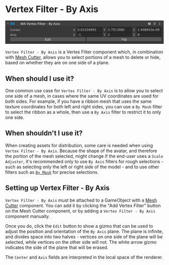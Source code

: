 ﻿# Vertex Filter - By Axis

![Vertex Filter - By Axis](by-axis.png)

`Vertex Filter - By Axis` is a Vertex Filter component which, in combination with [Mesh Cutter](./), allows you to
select portions of a mesh to delete or hide, based on whether they are on one side of a plane.

## When should I use it?

One common use case for `Vertex Filter - By Axis` is to allow you to select one side of a mesh, in cases where
the same UV coordinates are used for both sides. For example, if you have a ribbon mesh that uses the same texture
coordinates for both left and right sides, you can use a `By Mask` filter to select the ribbon as a whole, then
use a `By Axis` filter to restrict it to only one side.

## When shouldn't I use it?

When creating assets for distribution, some care is needed when using `Vertex Filter - By Axis`. Because the shape of
the avatar, and therefore the portion of the mesh selected, might change if the end-user uses a `Scale Adjuster`,
it's recommended only to use `By Axis` filters for rough selections - such as selecting only the left or right side of
the model - and to use other filters such as [`By Mask`](by-mask.md) for precise selections.

## Setting up Vertex Filter - By Axis

`Vertex Filter - By Axis` must be attached to a GameObject with a [Mesh Cutter](./) component. You can add it by
clicking
the "Add Vertex Filter" button on the Mesh Cutter component, or by adding a `Vertex Filter - By Axis` component
manually.

Once you do, click the `Edit` button to show a gizmo that can be used to adjust the position and orientation of the
`By Axis` plane. The plane is infinite, and divides space into two halves - vertices on one side of the plane will be
selected, while vertices on the other side will not. The white arrow gizmo indicates the side of the plane that will be
erased.

The `Center` and `Axis` fields are interpreted in the local space of the renderer.